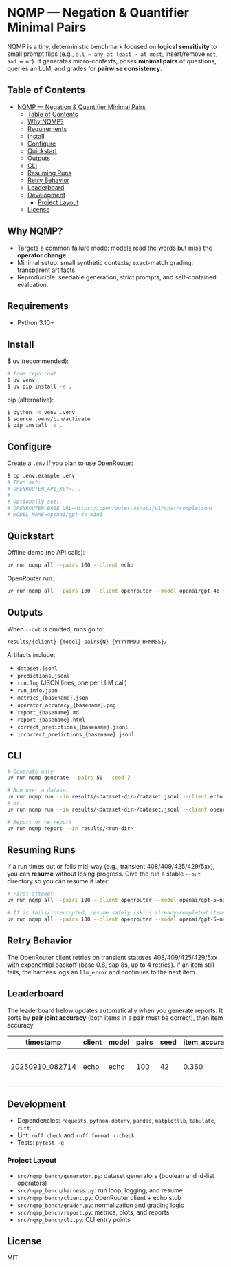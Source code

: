 # NQMP — Negation & Quantifier Minimal Pairs

NQMP is a tiny, deterministic benchmark focused on **logical sensitivity** to small prompt flips
(e.g., `all ↔ any`, `at least ↔ at most`, insert/remove `not`, `and ↔ or`). It generates micro-contexts,
poses **minimal pairs** of questions, queries an LLM, and grades for **pairwise consistency**.

## Table of Contents
- [NQMP — Negation \& Quantifier Minimal Pairs](#nqmp--negation--quantifier-minimal-pairs)
  - [Table of Contents](#table-of-contents)
  - [Why NQMP?](#why-nqmp)
  - [Requirements](#requirements)
  - [Install](#install)
  - [Configure](#configure)
  - [Quickstart](#quickstart)
  - [Outputs](#outputs)
  - [CLI](#cli)
  - [Resuming Runs](#resuming-runs)
  - [Retry Behavior](#retry-behavior)
  - [Leaderboard](#leaderboard)
  - [Development](#development)
    - [Project Layout](#project-layout)
  - [License](#license)

## Why NQMP?
- Targets a common failure mode: models read the words but miss the **operator change**.
- Minimal setup: small synthetic contexts; exact-match grading; transparent artifacts.
- Reproducible: seedable generation, strict prompts, and self-contained evaluation.

## Requirements
- Python 3.10+

## Install
$ uv (recommended):
```bash
# from repo root
$ uv venv
$ uv pip install -e .
```

pip (alternative):
```bash
$ python -m venv .venv
$ source .venv/bin/activate
$ pip install -e .
```

## Configure
Create a `.env` if you plan to use OpenRouter:
```bash
$ cp .env.example .env
# Then set:
# OPENROUTER_API_KEY=...
#
# Optionally set:
# OPENROUTER_BASE_URL=https://openrouter.ai/api/v1/chat/completions
# MODEL_NAME=openai/gpt-4o-mini
```

## Quickstart
Offline demo (no API calls):
```bash
uv run nqmp all --pairs 100 --client echo
```

OpenRouter run:
```bash
uv run nqmp all --pairs 100 --client openrouter --model openai/gpt-4o-mini
```

## Outputs
When `--out` is omitted, runs go to:
```
results/{client}-{model}-pairs{N}-{YYYYMMDD_HHMMSS}/
```
Artifacts include:
- `dataset.jsonl`
- `predictions.jsonl`
- `run.log` (JSON lines, one per LLM call)
- `run_info.json`
- `metrics_{basename}.json`
- `operator_accuracy_{basename}.png`
- `report_{basename}.md`
- `report_{basename}.html`
- `correct_predictions_{basename}.jsonl`
- `incorrect_predictions_{basename}.jsonl`

## CLI
```bash
# Generate only
uv run nqmp generate --pairs 50 --seed 7

# Run over a dataset
uv run nqmp run --in results/<dataset-dir>/dataset.jsonl --client echo
# or
uv run nqmp run --in results/<dataset-dir>/dataset.jsonl --client openrouter --model <provider/model>

# Report or re-report
uv run nqmp report --in results/<run-dir>
```

## Resuming Runs
If a run times out or fails mid-way (e.g., transient 408/409/425/429/5xx), you can **resume** without losing progress. Give the run a stable `--out` directory so you can resume it later:
```bash
# First attempt
uv run nqmp all --pairs 100 --client openrouter --model openai/gpt-5-nano --out results/openrouter-openai-gpt-5-nano-pairs100

# If it fails/interrupted, resume safely (skips already-completed items)
uv run nqmp all --pairs 100 --client openrouter --model openai/gpt-5-nano --out results/openrouter-openai-gpt-5-nano-pairs100 --resume
```

## Retry Behavior
The OpenRouter client retries on transient statuses 408/409/425/429/5xx with exponential backoff (base 0.8, cap 8s, up to 4 retries). If an item still fails, the harness logs an `llm_error` and continues to the next item.

## Leaderboard
The leaderboard below updates automatically when you generate reports.
It sorts by **pair joint accuracy** (both items in a pair must be correct), then item accuracy.

<!-- LEADERBOARD:START -->

|       timestamp | client   | model   |   pairs |   seed |   item_accuracy |   pair_joint_accuracy | report                                                                                                                                                                                                                                                                                                                                                                                                                                                                                                                                                                                                                                     | run_dir                                       |
|-----------------|----------|---------|---------|--------|-----------------|-----------------------|--------------------------------------------------------------------------------------------------------------------------------------------------------------------------------------------------------------------------------------------------------------------------------------------------------------------------------------------------------------------------------------------------------------------------------------------------------------------------------------------------------------------------------------------------------------------------------------------------------------------------------------------|-----------------------------------------------|
| 20250910_082714 | echo     | echo    |     100 |     42 |           0.360 |                 0.160 | [md](https://github.com/sashsinha/nqmp-bench/blob/main/results/echo-unknown-pairs100-20250910_082714/report_echo-unknown-pairs100-20250910_082714.md) · [html](https://htmlpreview.github.io/?https://raw.githubusercontent.com/sashsinha/nqmp-bench/main/results/echo-unknown-pairs100-20250910_082714/report_echo-unknown-pairs100-20250910_082714.html) · [chart](https://github.com/sashsinha/nqmp-bench/blob/main/results/echo-unknown-pairs100-20250910_082714/operator_accuracy_echo-unknown-pairs100-20250910_082714.png) · [dir](https://github.com/sashsinha/nqmp-bench/tree/main/results/echo-unknown-pairs100-20250910_082714) | results/echo-unknown-pairs100-20250910_082714 |

<!-- LEADERBOARD:END -->

## Development
- Dependencies: `requests`, `python-dotenv`, `pandas`, `matplotlib`, `tabulate`, `ruff`.
- Lint: `ruff check` and `ruff format --check`
- Tests: `pytest -q`

### Project Layout
- `src/nqmp_bench/generator.py`: dataset generators (boolean and id-list operators)
- `src/nqmp_bench/harness.py`: run loop, logging, and resume
- `src/nqmp_bench/client.py`: OpenRouter client + echo stub
- `src/nqmp_bench/grader.py`: normalization and grading logic
- `src/nqmp_bench/report.py`: metrics, plots, and reports
- `src/nqmp_bench/cli.py`: CLI entry points

## License
MIT
